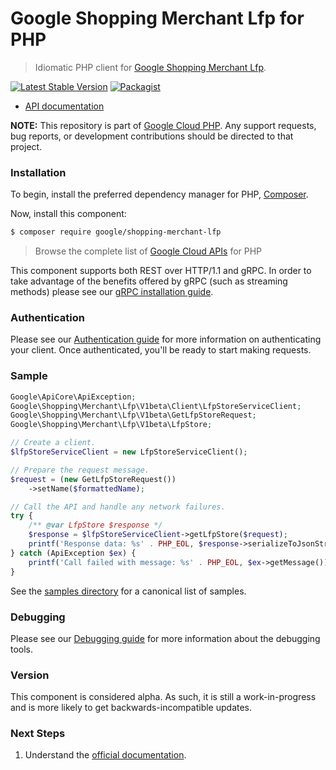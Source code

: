 # Google Shopping Merchant Lfp for PHP

> Idiomatic PHP client for [Google Shopping Merchant Lfp](https://developers.google.com/merchant/api).

[![Latest Stable Version](https://poser.pugx.org/google/shopping-merchant-lfp/v/stable)](https://packagist.org/packages/google/shopping-merchant-lfp) [![Packagist](https://img.shields.io/packagist/dm/google/shopping-merchant-lfp.svg)](https://packagist.org/packages/google/shopping-merchant-lfp)

* [API documentation](https://cloud.google.com/php/docs/reference/shopping-merchant-lfp/latest)

**NOTE:** This repository is part of [Google Cloud PHP](https://github.com/googleapis/google-cloud-php). Any
support requests, bug reports, or development contributions should be directed to
that project.

### Installation

To begin, install the preferred dependency manager for PHP, [Composer](https://getcomposer.org/).

Now, install this component:

```sh
$ composer require google/shopping-merchant-lfp
```

> Browse the complete list of [Google Cloud APIs](https://cloud.google.com/php/docs/reference)
> for PHP

This component supports both REST over HTTP/1.1 and gRPC. In order to take advantage of the benefits
offered by gRPC (such as streaming methods) please see our
[gRPC installation guide](https://cloud.google.com/php/grpc).

### Authentication

Please see our [Authentication guide](https://github.com/googleapis/google-cloud-php/blob/main/AUTHENTICATION.md) for more information
on authenticating your client. Once authenticated, you'll be ready to start making requests.

### Sample

```php
Google\ApiCore\ApiException;
Google\Shopping\Merchant\Lfp\V1beta\Client\LfpStoreServiceClient;
Google\Shopping\Merchant\Lfp\V1beta\GetLfpStoreRequest;
Google\Shopping\Merchant\Lfp\V1beta\LfpStore;

// Create a client.
$lfpStoreServiceClient = new LfpStoreServiceClient();

// Prepare the request message.
$request = (new GetLfpStoreRequest())
    ->setName($formattedName);

// Call the API and handle any network failures.
try {
    /** @var LfpStore $response */
    $response = $lfpStoreServiceClient->getLfpStore($request);
    printf('Response data: %s' . PHP_EOL, $response->serializeToJsonString());
} catch (ApiException $ex) {
    printf('Call failed with message: %s' . PHP_EOL, $ex->getMessage());
}
```

See the [samples directory](https://github.com/googleapis/php-shopping-merchant-lfp/tree/main/samples) for a canonical list of samples.

### Debugging

Please see our [Debugging guide](https://github.com/googleapis/google-cloud-php/blob/main/DEBUG.md)
for more information about the debugging tools.

### Version

This component is considered alpha. As such, it is still a work-in-progress and is more likely to get backwards-incompatible updates.

### Next Steps

1. Understand the [official documentation](https://developers.google.com/merchant/api).
